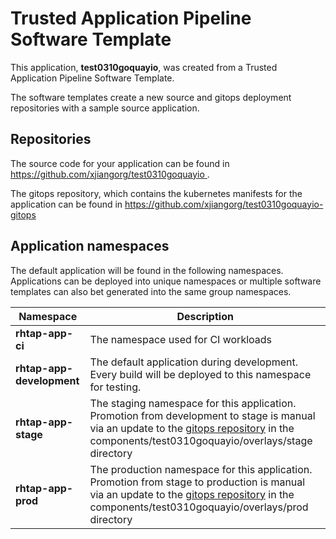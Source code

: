 # Trusted Application Pipeline Software Template

This application, **test0310goquayio**, was created from a Trusted Application Pipeline Software Template.

The software templates create a new source and gitops deployment repositories with a sample source application. 

## Repositories

The source code for your application can be found in [https://github.com/xjiangorg/test0310goquayio ](https://github.com/xjiangorg/test0310goquayio ).
 
The gitops repository, which contains the kubernetes manifests for the application can be found in 
[https://github.com/xjiangorg/test0310goquayio-gitops ](https://github.com/xjiangorg/test0310goquayio-gitops ) 

## Application namespaces 

The default application will be found in the following namespaces. Applications can be deployed into unique namespaces or multiple software templates can also bet generated into the same group namespaces.  

|  Namespace   |  Description   |  
| -------- | -------- |
| **rhtap-app-ci** | The namespace used for CI workloads |
| **rhtap-app-development** | The default application during development. Every build will be deployed to this namespace for testing. |
| **rhtap-app-stage** | The staging namespace for this application. Promotion from development to stage is manual via an update to the [gitops repository](https://github.com/xjiangorg/test0310goquayio-gitops ) in the components/test0310goquayio/overlays/stage directory |
| **rhtap-app-prod** | The production namespace for this application. Promotion from stage to production is manual via an update to the [gitops repository](https://github.com/xjiangorg/test0310goquayio-gitops ) in the components/test0310goquayio/overlays/prod directory |